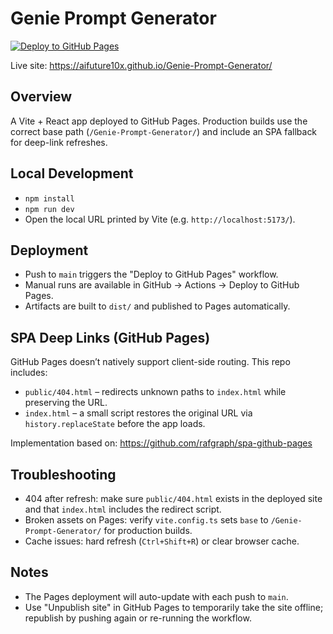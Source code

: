 # Genie Prompt Generator

[![Deploy to GitHub Pages](https://github.com/aifuture10x/Genie-Prompt-Generator/actions/workflows/deploy.yml/badge.svg)](https://github.com/aifuture10x/Genie-Prompt-Generator/actions/workflows/deploy.yml)

Live site: https://aifuture10x.github.io/Genie-Prompt-Generator/

## Overview
A Vite + React app deployed to GitHub Pages. Production builds use the correct base path (`/Genie-Prompt-Generator/`) and include an SPA fallback for deep-link refreshes.

## Local Development
- `npm install`
- `npm run dev`
- Open the local URL printed by Vite (e.g. `http://localhost:5173/`).

## Deployment
- Push to `main` triggers the "Deploy to GitHub Pages" workflow.
- Manual runs are available in GitHub → Actions → Deploy to GitHub Pages.
- Artifacts are built to `dist/` and published to Pages automatically.

## SPA Deep Links (GitHub Pages)
GitHub Pages doesn’t natively support client-side routing. This repo includes:
- `public/404.html` – redirects unknown paths to `index.html` while preserving the URL.
- `index.html` – a small script restores the original URL via `history.replaceState` before the app loads.

Implementation based on: https://github.com/rafgraph/spa-github-pages

## Troubleshooting
- 404 after refresh: make sure `public/404.html` exists in the deployed site and that `index.html` includes the redirect script.
- Broken assets on Pages: verify `vite.config.ts` sets `base` to `/Genie-Prompt-Generator/` for production builds.
- Cache issues: hard refresh (`Ctrl+Shift+R`) or clear browser cache.

## Notes
- The Pages deployment will auto-update with each push to `main`.
- Use "Unpublish site" in GitHub Pages to temporarily take the site offline; republish by pushing again or re-running the workflow.